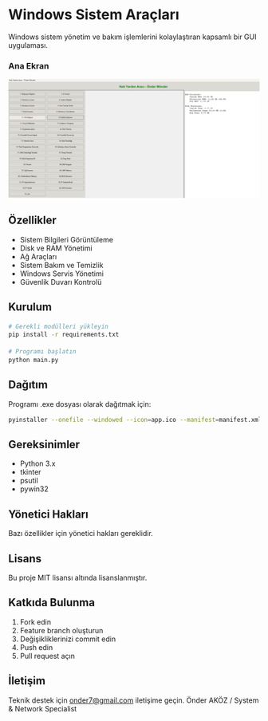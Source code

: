 # Windows Sistem Araçları

Windows sistem yönetim ve bakım işlemlerini kolaylaştıran kapsamlı bir GUI uygulaması.


### Ana Ekran
![Ana Ekran](ss.jpg)
## Özellikler

- Sistem Bilgileri Görüntüleme
- Disk ve RAM Yönetimi
- Ağ Araçları
- Sistem Bakım ve Temizlik
- Windows Servis Yönetimi
- Güvenlik Duvarı Kontrolü

## Kurulum

```bash
# Gerekli modülleri yükleyin
pip install -r requirements.txt

# Programı başlatın
python main.py
```

## Dağıtım

Programı .exe dosyası olarak dağıtmak için:

```bash
pyinstaller --onefile --windowed --icon=app.ico --manifest=manifest.xml --name="Windows Araçları" t.py
```

## Gereksinimler

- Python 3.x
- tkinter
- psutil
- pywin32

## Yönetici Hakları

Bazı özellikler için yönetici hakları gereklidir.

## Lisans

Bu proje MIT lisansı altında lisanslanmıştır.

## Katkıda Bulunma

1. Fork edin
2. Feature branch oluşturun
3. Değişikliklerinizi commit edin
4. Push edin
5. Pull request açın

İletişim
--------
Teknik destek için onder7@gmail.com iletişime geçin.
Önder AKÖZ / System & Network Specialist
